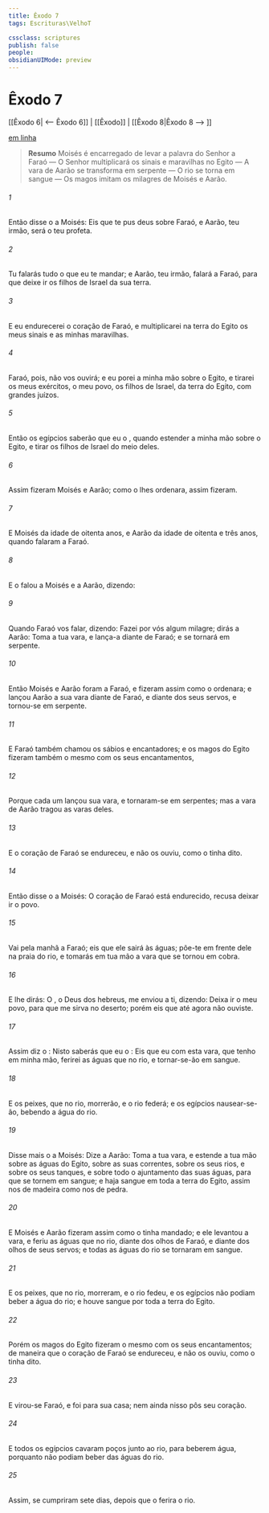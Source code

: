 ```yaml
---
title: Êxodo 7
tags: Escrituras\VelhoT

cssclass: scriptures
publish: false
people:
obsidianUIMode: preview
---
```


# Êxodo 7
[[Êxodo 6| <-- Êxodo 6]] | [[Êxodo]] | [[Êxodo 8|Êxodo 8 --> ]]

[em linha](https://churchofjesuschrist.org/study/scriptures/ot/ex/7?lang=por)

> __Resumo__
Moisés é encarregado de levar a palavra do Senhor a Faraó — O Senhor multiplicará os sinais e maravilhas no Egito — A vara de Aarão se transforma em serpente — O rio se torna em sangue — Os magos imitam os milagres de Moisés e Aarão.

###### 1 
Então disse o  a Moisés: Eis que te pus  deus sobre Faraó, e Aarão, teu irmão, será o teu profeta.

###### 2 
Tu falarás tudo o que eu te mandar; e Aarão, teu irmão, falará a Faraó, para que deixe ir os filhos de Israel da sua terra.

###### 3 
E eu endurecerei o coração de Faraó, e multiplicarei na terra do Egito os meus sinais e as minhas maravilhas.

###### 4 
Faraó, pois, não vos ouvirá; e eu porei a minha mão sobre o Egito, e tirarei os meus exércitos, o meu povo, os filhos de Israel, da terra do Egito, com grandes juízos.

###### 5 
Então os egípcios saberão que eu  o , quando estender a minha mão sobre o Egito, e tirar os filhos de Israel do meio deles.

###### 6 
Assim fizeram Moisés e Aarão; como o  lhes ordenara, assim fizeram.

###### 7 
E Moisés  da idade de oitenta anos, e Aarão da idade de oitenta e três anos, quando falaram a Faraó.

###### 8 
E o  falou a Moisés e a Aarão, dizendo:

###### 9 
Quando Faraó vos falar, dizendo: Fazei por vós algum milagre; dirás a Aarão: Toma a tua vara, e lança-a diante de Faraó; e se tornará em serpente.

###### 10 
Então Moisés e Aarão foram a Faraó, e fizeram assim como o  ordenara; e lançou Aarão a sua vara diante de Faraó, e diante dos seus servos, e tornou-se em serpente.

###### 11 
E Faraó também chamou os sábios e encantadores; e os magos do Egito fizeram também o mesmo com os seus encantamentos,

###### 12 
Porque cada um lançou sua vara, e tornaram-se em serpentes; mas a vara de Aarão tragou as varas deles.

###### 13 
E o coração de Faraó se endureceu, e não os ouviu, como o  tinha dito.

###### 14 
Então disse o  a Moisés: O coração de Faraó está endurecido, recusa deixar ir o povo.

###### 15 
Vai pela manhã a Faraó; eis que ele sairá às águas; põe-te em frente dele na praia do rio, e tomarás em tua mão a vara que se tornou em cobra.

###### 16 
E lhe dirás: O , o Deus dos hebreus, me enviou a ti, dizendo: Deixa ir o meu povo, para que me sirva no deserto; porém eis que até agora não ouviste.

###### 17 
Assim diz o : Nisto saberás que eu  o : Eis que eu com esta vara, que tenho em minha mão, ferirei as águas que  no rio, e tornar-se-ão em sangue.

###### 18 
E os peixes, que  no rio, morrerão, e o rio federá; e os egípcios nausear-se-ão, bebendo a água do rio.

###### 19 
Disse mais o  a Moisés: Dize a Aarão: Toma a tua vara, e estende a tua mão sobre as águas do Egito, sobre as suas correntes, sobre os seus rios, e sobre os seus tanques, e sobre todo o ajuntamento das suas águas, para que se tornem em sangue; e haja sangue em toda a terra do Egito, assim nos  de madeira como nos de pedra.

###### 20 
E Moisés e Aarão fizeram assim como o  tinha mandado; e ele levantou a vara, e feriu as águas que  no rio, diante dos olhos de Faraó, e diante dos olhos de seus servos; e todas as águas do rio se tornaram em sangue.

###### 21 
E os peixes, que  no rio, morreram, e o rio fedeu, e os egípcios não podiam beber a água do rio; e houve sangue por toda a terra do Egito.

###### 22 
Porém os magos do Egito  fizeram o mesmo com os seus encantamentos; de maneira que o coração de Faraó se endureceu, e não os ouviu, como o  tinha dito.

###### 23 
E virou-se Faraó, e foi para sua casa; nem ainda nisso pôs seu coração.

###### 24 
E todos os egípcios cavaram poços junto ao rio, para beberem água, porquanto não podiam beber das águas do rio.

###### 25 
Assim, se cumpriram sete dias, depois que o  ferira o rio.

